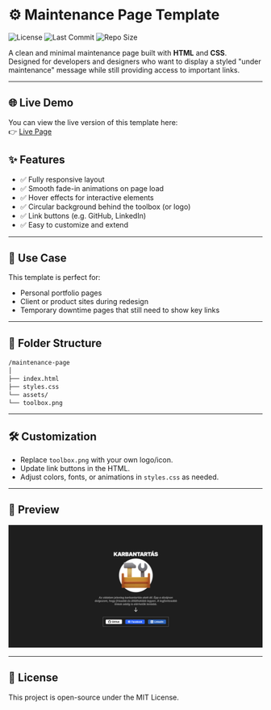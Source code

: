 
# ⚙️ Maintenance Page Template

![License](https://img.shields.io/badge/license-MIT-blue.svg)
![Last Commit](https://img.shields.io/github/last-commit/iwyo/html-css-maintenance)
![Repo Size](https://img.shields.io/github/repo-size/iwyo/html-css-maintenance)

A clean and minimal maintenance page built with **HTML** and **CSS**.  
Designed for developers and designers who want to display a styled "under maintenance" message while still providing access to important links.

---

## 🌐 Live Demo

You can view the live version of this template here:  
👉 [Live Page](https://iwyo.github.io/html-css-maintenance/)

## ✨ Features

- ✅ Fully responsive layout  
- ✅ Smooth fade-in animations on page load  
- ✅ Hover effects for interactive elements  
- ✅ Circular background behind the toolbox (or logo)  
- ✅ Link buttons (e.g. GitHub, LinkedIn)  
- ✅ Easy to customize and extend

---

## 🚀 Use Case

This template is perfect for:

- Personal portfolio pages  
- Client or product sites during redesign  
- Temporary downtime pages that still need to show key links

---

## 📂 Folder Structure

```
/maintenance-page
│
├── index.html
├── styles.css
└── assets/
└── toolbox.png
```

---

## 🛠️ Customization

- Replace `toolbox.png` with your own logo/icon.
- Update link buttons in the HTML.
- Adjust colors, fonts, or animations in `styles.css` as needed.

---

## 📸 Preview

![Maintenance Page Screenshot](images/preview.png)


---

## 📄 License

This project is open-source under the MIT License.
